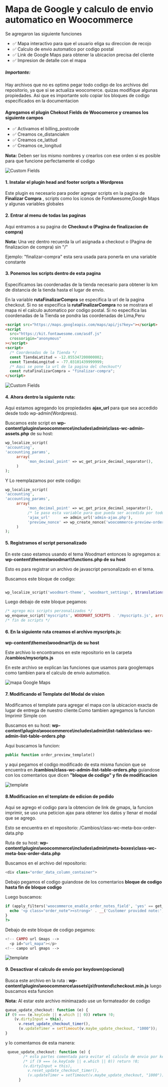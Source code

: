# Mapa de Google y calculo de envio automatico en Woocommerce

Se agregaron las siguiente funciones

- ✅ Mapa interactivo para que el usuario eliga su direccion de recojo
- ✅ Calculo de envio automatico por codigo postal
- ✅ Link de Google Maps para obtener la ubicacion precisa del cliente
- ✅ Impresion de detalle con el mapa

##### Importante:

Hay archivos que no es optimo pegar todo codigo de los archivos del repositorio, ya que si se actualiza woocomerce. quizas modifique algunas propiedades. Asi que es importante solo copiar los bloques de codigo especificados en la documentacion

#### Agregamos el plugin Chekout Fields de Woocomerce y creamos los siguiente campos

- ✅ Activamos el billing_postcode
- ✅ Creamos ce_distanciakm
- ✅ Creamos ce_latitud
- ✅ Creamos ce_longitud

**Nota:** Deben ser los mismo nombres y crearlos con ese orden si es posible para que funcione perfectamente el codigo

![Custom Fields](https://raw.githubusercontent.com/maximopeoficiales/Donasusy.com/master/imgs/CustomFields.PNG)

#### 1. Instalar el plugin head and footer scripts a Wordpress

Este plugin es necesario para poder agregar scripts en la pagina de **Finalizar Compra** , scripts como los iconos de FontAwesome,Google Maps y algunas variables globales

#### 2. Entrar al menu de todas las paginas

Aqui entramos a su pagina de **Checkout o (Pagina de finalizacion de compra)**

**Nota:** Una vez dentro recuerda la url asignada a checkout o (Pagina de finalizacion de compra) sin "/"

Ejemplo: "finalizar-compra" esta sera usada para ponerla en una variable constante

#### 3. Ponemos los scripts dentro de esta pagina

Especificamos las coordenadas de la tienda necesario para obtener lo km de distancia de la tienda hasta el lugar de envio.

En la variable **rutaFinalizarCompra** se especifica la url de la pagina checkout. Si no se especifica la **rutaFinalizarCompra** no se mostrara el mapa ni el calculo automatico por codigo postal.
Si no especifica las coordenadas de la Tienda se pondra las coordenadas de Lima,Peru

```html
<script src="https://maps.googleapis.com/maps/api/js?key="></script>
<script
  src="https://kit.fontawesome.com/asdf.js"
  crossorigin="anonymous"
></script>
<script>
  /* Coordenadas de la Tienda */
  const TiendaLatitud = -12.055347200000002;
  const TiendaLongitud = -77.03101439999999;
  /* Aqui se pone la url de la pagina del checkout*/
  const rutaFinalizarCompra = "finalizar-compra";
</script>
```

![Custom Fields](https://raw.githubusercontent.com/maximopeoficiales/Donasusy.com/master/imgs/scriptHeader.PNG)

#### 4. Ahora dentro la siguiente ruta:

Aqui estamos agregando los propiedades **ajax_url** para que sea accedido desde todo wp-admin(Wordpress).

Buscamos este script en **wp-content\plugins\woocommerce\includes\admin\class-wc-admin-assets.php** de su host:

```php
wp_localize_script(
'accounting',
'accounting_params',
     array(
          'mon_decimal_point' => wc_get_price_decimal_separator(),
     )
);
```

Y Lo reemplazamos por este codigo:

```php
wp_localize_script(
'accounting',
'accounting_params',
     array(
          'mon_decimal_point' => wc_get_price_decimal_separator(),
          /* le paso esta variable para que pueda ser accedida por todo el wp-admin */
          'ajax_url'      => admin_url('admin-ajax.php'),
          'preview_nonce' => wp_create_nonce('woocommerce-preview-order'),
     )
);
```


#### 5. Registramos el script personalizado

En este caso estamos usando el tema Woodmart entonces lo agregamos a:
**wp-content\themes\woodmart\functions.php de su host**

Esto es para registrar un archivo de javascript personalizado en el tema.

Buscamos este bloque de codigo:

```php

wp_localize_script('woodmart-theme', 'woodmart_settings', $translations);
```

Luego debajo de este bloque pegamos:

```php
/* agrego mis scripts perzonalizados */
wp_enqueue_script('myscripts', WOODMART_SCRIPTS . '/myscripts.js', array(), '1.0.0', true);
/* fin de scripts */
```

#### 6. En la siguiente ruta creamos el archivo myscripts.js:

**wp-content\themes\woodmart\js de su host**

Este archivo lo encontramos en este repositorio en la carpeta **/cambios/myscripts.js**

En este archivo se explican las funciones que usamos para googlemaps como tambien para el calculo de envio automatico.

![mapa Google Maps](https://raw.githubusercontent.com/maximopeoficiales/Donasusy.com/master/imgs/mapaGoogleMaps.PNG)

#### 7. Modificando el Template del Modal de vision

Modificamos el template para agregar el mapa con la ubicacion exacta de lugar de entrega de nuestro cliente.Como tambien agregamos la funcion Imprimir Simple con 

Buscamos en su host: **wp-content\plugins\woocommerce\includes\admin\list-tables\class-wc-admin-list-table-orders.php**


Aqui buscamos la funcion:
```php
public function order_preview_template()

```

y aqui pegamos el codigo modificado de esta misma funcion que se encuentra en **/cambios/class-wc-admin-list-table-orders.php**
guiandose con los comentarios que dicen 
**"bloque de codigo" y fin de modificacion**  

![template](https://raw.githubusercontent.com/maximopeoficiales/Donasusy.com/master/imgs/modalPedidoOjito.PNG)

#### 8.Modificacion en el template de edicion de pedido

Aqui se agrego el codigo para la obtencion de link de gmaps, la funcion imprimir, se uso una peticion ajax para obtener los datos y llenar el modal que se agrego.

Esto se encuentra en el repositorio:
/Cambios/class-wc-meta-box-order-data.php

Ruta de su host: **wp-content\plugins\woocommerce\includes\admin\meta-boxes\class-wc-meta-box-order-data.php**

Buscamos en el archivo del repositorio:

```php
<div class="order_data_column_container">
```

Debajo pegamos  el codigo guiandose de los comentarios **bloque de codigo hasta fin de bloque codigo**

Luego buscamos:

```php
if (apply_filters('woocommerce_enable_order_notes_field', 'yes' == get_option('woocommerce_enable_order_comments', 'yes')) && $post->post_excerpt) {
  echo '<p class="order_note"><strong>' . __('Customer provided note:', 'woocommerce') . '</strong> ' . nl2br(esc_html($post->post_excerpt)) . '</p>';
}
?>
```

Debajo de este bloque de codigo pegamos:

```php
<!-- CAMPO url Gmaps -->
  <p id="url_mapa"></p>
<!-- campo url gmaps -->
```

![template](https://raw.githubusercontent.com/maximopeoficiales/Donasusy.com/master/imgs/modalImprimirResumenn.PNG)

#### 9. Desactivar el calculo de envio por keydown(opcional)

Busca este archivo en la ruta : **wp-content\plugins\woocommerce\assets\js\frontend\checkout.min.js**
luego buscamos esta funcion

**Nota:** Al estar este archivo minimazado use un formateador de codigo
```js
queue_update_checkout: function (e) {
if (9 === (e.keyCode || e.which || 0)) return !0;
    (v.dirtyInput = this),
      v.reset_update_checkout_timer(),
      (v.updateTimer = setTimeout(v.maybe_update_checkout, "1000"));
}
```
y lo comentamos de esta manera:
```js
 queue_update_checkout: function (e) {
        /* esta partes comentada para evitar el calculo de envio por keydown */
        /* if (9 === (e.keyCode || e.which || 0)) return !0;
        (v.dirtyInput = this),
          v.reset_update_checkout_timer(),
          (v.updateTimer = setTimeout(v.maybe_update_checkout, "1000")); */
      }
```
